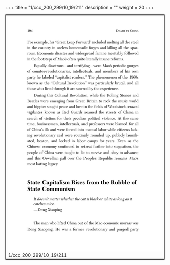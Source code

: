 +++
title = "1/ccc_200_299/10_19/211"
description = ""
weight = 20
+++

<table style="border:2px solid black;max-width:800px;max-height:800px;" 
><tr><td><img class="center-fit-jpg"
src="/jpg_/out_jpg_dbc_211.jpg"  >1/ccc_200_299/10_19/211</img></td></tr></table>